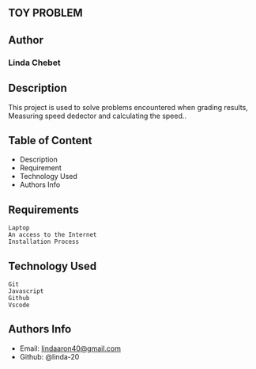 ## TOY PROBLEM

## Author
### Linda Chebet

## Description

This project is used to solve problems encountered when grading results, Measuring speed dedector and calculating the speed..

## Table of Content
* Description
* Requirement
* Technology Used 
* Authors Info




## Requirements
```
Laptop
An access to the Internet
Installation Process
```


## Technology Used
```
Git
Javascript
Github
Vscode
```

## Authors Info

* Email: lindaaron40@gmail.com
* Github: @linda-20